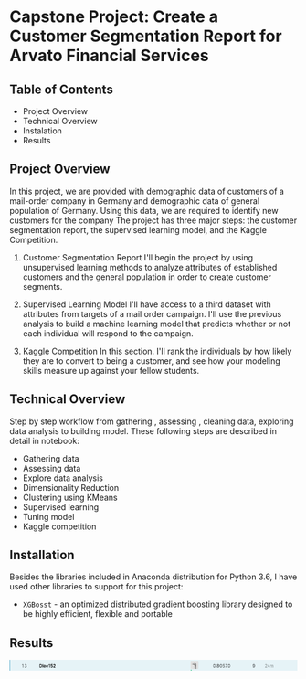 # Capstone Project: Create a Customer Segmentation Report for Arvato Financial Services

## Table of Contents
- Project Overview
- Technical Overview
- Instalation
- Results

## Project Overview
In this project, we are provided with demographic data of customers of a mail-order company in Germany and demographic data of general population of Germany. Using this data, we are required to identify new customers for the company
The project has three major steps: the customer segmentation report, the supervised learning model, and the Kaggle Competition.

1. Customer Segmentation Report
I'll begin the project by using unsupervised learning methods to analyze attributes of established customers and the general population in order to create customer segments.

2. Supervised Learning Model
I'll have access to a third dataset with attributes from targets of a mail order campaign. I'll use the previous analysis to build a machine learning model that predicts whether or not each individual will respond to the campaign.

3. Kaggle Competition
In this section. I'll rank the individuals by how likely they are to convert to being a customer, and see how your modeling skills measure up against your fellow students.

## Technical Overview
Step by step workflow from gathering , assessing , cleaning data, exploring data analysis to building model. These following steps are described in detail in notebook:
- Gathering data
- Assessing data
- Explore data analysis
- Dimensionality Reduction
- Clustering using KMeans
- Supervised learning
- Tuning model 
- Kaggle competition

## Installation 
Besides the libraries included in Anaconda distribution for Python 3.6, I have used other libraries to support for this project:
- `XGBosst` - an optimized distributed gradient boosting library designed to be highly efficient, flexible and portable

## Results
<img src="photo/Screen Shot 2020-02-18 at 9.48.03 AM.png">
